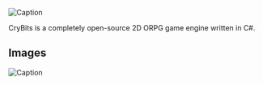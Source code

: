 ![Caption](http://img910.imageshack.us/img910/8273/kRm5as.png)

CryBits is a completely open-source 2D ORPG game engine written in C#. 

## Images 

![Caption](https://i.ibb.co/P6CJ704/Post.jpg)
